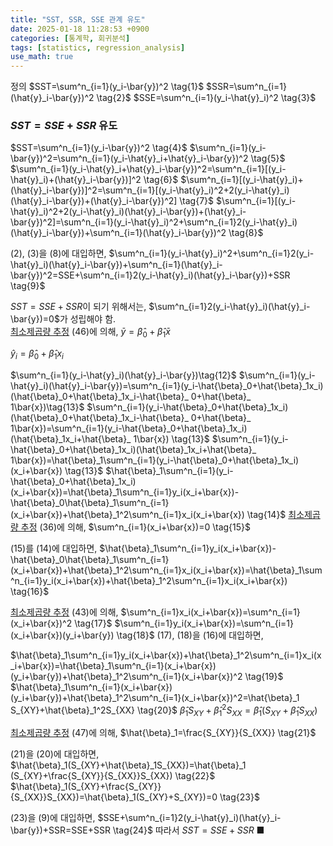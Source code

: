 ```yaml
---
title: "SST, SSR, SSE 관계 유도"
date: 2025-01-18 11:28:53 +0900
categories: [통계학, 회귀분석]
tags: [statistics, regression_analysis]
use_math: true
---
```


정의
$SST=\sum^n_{i=1}(y_i-\bar{y})^2 \tag{1}$
$SSR=\sum^n_{i=1}(\hat{y}_i-\bar{y})^2 \tag{2}$
$SSE=\sum^n_{i=1}(y_i-\hat{y}_i)^2 \tag{3}$

### $SST=SSE+SSR$ 유도

$SST=\sum^n_{i=1}(y_i-\bar{y})^2 \tag{4}$
$\sum^n_{i=1}(y_i-\bar{y})^2=\sum^n_{i=1}(y_i-\hat{y}_i+\hat{y}_i-\bar{y})^2 \tag{5}$
$\sum^n_{i=1}(y_i-\hat{y}_i+\hat{y}_i-\bar{y})^2=\sum^n_{i=1}[(y_i-\hat{y}_i)+(\hat{y}_i-\bar{y})]^2 \tag{6}$
$\sum^n_{i=1}[(y_i-\hat{y}_i)+(\hat{y}_i-\bar{y})]^2=\sum^n_{i=1}[(y_i-\hat{y}_i)^2+2(y_i-\hat{y}_i)(\hat{y}_i-\bar{y})+(\hat{y}_i-\bar{y})^2] \tag{7}$
$\sum^n_{i=1}[(y_i-\hat{y}_i)^2+2(y_i-\hat{y}_i)(\hat{y}_i-\bar{y})+(\hat{y}_i-\bar{y})^2]=\sum^n_{i=1}(y_i-\hat{y}_i)^2+\sum^n_{i=1}2(y_i-\hat{y}_i)(\hat{y}_i-\bar{y})+\sum^n_{i=1}(\hat{y}_i-\bar{y})^2 \tag{8}$

(2), (3)을 (8)에 대입하면,
$\sum^n_{i=1}(y_i-\hat{y}_i)^2+\sum^n_{i=1}2(y_i-\hat{y}_i)(\hat{y}_i-\bar{y})+\sum^n_{i=1}(\hat{y}_i-\bar{y})^2=SSE+\sum^n_{i=1}2(y_i-\hat{y}_i)(\hat{y}_i-\bar{y})+SSR \tag{9}$

$SST=SSE+SSR$이 되기 위해서는, $\sum^n_{i=1}2(y_i-\hat{y}_i)(\hat{y}_i-\bar{y})=0$가 성립해야 함.  
[최소제곱량 추정](https://jeongho0715.github.io/posts/2501180001/) (46)에 의해,
$\bar{y}=\hat{\beta}_ 0+\hat{\beta}_ 1\bar{x} \tag{10}$  

$\hat{y}_i=\hat{\beta}_0+\hat{\beta}_1x_i \tag{11}$

$\sum^n_{i=1}(y_i-\hat{y}_i)(\hat{y}_i-\bar{y})\tag{12}$
$\sum^n_{i=1}(y_i-\hat{y}_i)(\hat{y}_i-\bar{y})=\sum^n_{i=1}(y_i-\hat{\beta}_0+\hat{\beta}_1x_i)(\hat{\beta}_0+\hat{\beta}_1x_i-\hat{\beta}_ 0+\hat{\beta}_ 1\bar{x})\tag{13}$
$\sum^n_{i=1}(y_i-\hat{\beta}_0+\hat{\beta}_1x_i)(\hat{\beta}_0+\hat{\beta}_1x_i-\hat{\beta}_ 0+\hat{\beta}_ 1\bar{x})=\sum^n_{i=1}(y_i-\hat{\beta}_0+\hat{\beta}_1x_i)(\hat{\beta}_1x_i+\hat{\beta}_ 1\bar{x}) \tag{13}$
$\sum^n_{i=1}(y_i-\hat{\beta}_0+\hat{\beta}_1x_i)(\hat{\beta}_1x_i+\hat{\beta}_ 1\bar{x})=\hat{\beta}_1\sum^n_{i=1}(y_i-\hat{\beta}_0+\hat{\beta}_1x_i)(x_i+\bar{x}) \tag{13}$
$\hat{\beta}_1\sum^n_{i=1}(y_i-\hat{\beta}_0+\hat{\beta}_1x_i)(x_i+\bar{x})=\hat{\beta}_1\sum^n_{i=1}y_i(x_i+\bar{x})-\hat{\beta}_0\hat{\beta}_1\sum^n_{i=1}(x_i+\bar{x})+\hat{\beta}_1^2\sum^n_{i=1}x_i(x_i+\bar{x}) \tag{14}$
[최소제곱량 추정](https://jeongho0715.github.io/posts/2501180001/) (36)에 의해,
$\sum^n_{i=1}(x_i+\bar{x})=0 \tag{15}$

(15)를 (14)에 대입하면,
$\hat{\beta}_1\sum^n_{i=1}y_i(x_i+\bar{x})-\hat{\beta}_0\hat{\beta}_1\sum^n_{i=1}(x_i+\bar{x})+\hat{\beta}_1^2\sum^n_{i=1}x_i(x_i+\bar{x})=\hat{\beta}_1\sum^n_{i=1}y_i(x_i+\bar{x})+\hat{\beta}_1^2\sum^n_{i=1}x_i(x_i+\bar{x}) \tag{16}$

[최소제곱량 추정](https://jeongho0715.github.io/posts/2501180001/) (43)에 의해,
$\sum^n_{i=1}x_i(x_i+\bar{x})=\sum^n_{i=1}(x_i+\bar{x})^2 \tag{17}$
$\sum^n_{i=1}y_i(x_i+\bar{x})=\sum^n_{i=1}(x_i+\bar{x})(y_i+\bar{y}) \tag{18}$
(17), (18)을 (16)에 대입하면,

$\hat{\beta}_1\sum^n_{i=1}y_i(x_i+\bar{x})+\hat{\beta}_1^2\sum^n_{i=1}x_i(x_i+\bar{x})=\hat{\beta}_1\sum^n_{i=1}(x_i+\bar{x})(y_i+\bar{y})+\hat{\beta}_1^2\sum^n_{i=1}(x_i+\bar{x})^2 \tag{19}$
$\hat{\beta}_1\sum^n_{i=1}(x_i+\bar{x})(y_i+\bar{y})+\hat{\beta}_1^2\sum^n_{i=1}(x_i+\bar{x})^2=\hat{\beta}_1 S_{XY}+\hat{\beta}_1^2S_{XX} \tag{20}$
$\hat{\beta}_1 S_{XY}+\hat{\beta}_1^2S_{XX}=\hat{\beta}_1 (S_{XY}+\hat{\beta}_1S_{XX}) \tag{20}$

[최소제곱량 추정](https://jeongho0715.github.io/posts/2501180001/) (47)에 의해,
$\hat{\beta}_1=\frac{S_{XY}}{S_{XX}} \tag{21}$

(21)을 (20)에 대입하면,
$\hat{\beta}_1(S_{XY}+\hat{\beta}_1S_{XX})=\hat{\beta}_1 (S_{XY}+\frac{S_{XY}}{S_{XX}}S_{XX}) \tag{22}$
$\hat{\beta}_1(S_{XY}+\frac{S_{XY}}{S_{XX}}S_{XX})=\hat{\beta}_1(S_{XY}+S_{XY})=0 \tag{23}$

(23)을 (9)에 대입하면,
$SSE+\sum^n_{i=1}2(y_i-\hat{y}_i)(\hat{y}_i-\bar{y})+SSR=SSE+SSR \tag{24}$
따라서 $SST=SSE+SSR$ ■